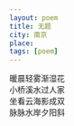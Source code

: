 ```yaml
---
layout: poem
title: 无题
city: 南京
place: 
tags: [poem]
---
```


暖晨轻雾渐湿花     
小桥溪水过人家    
坐看云海影成双    
脉脉水岸夕阳斜     
